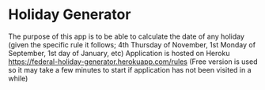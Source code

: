 # Holiday Generator

The purpose of this app is to be able to calculate the date of any holiday (given the specific rule it follows; 4th Thursday of November, 1st Monday of September, 1st day of January, etc)
Application is hosted on Heroku https://federal-holiday-generator.herokuapp.com/rules (Free version is used so it may take a few minutes to start if application has not been visited in a while)
